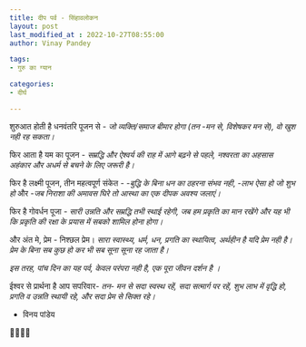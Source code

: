 ```yaml
---
title: दीप पर्व - सिंहावलोकन
layout: post
last_modified_at : 2022-10-27T08:55:00
author: Vinay Pandey

tags:
- गुरु का ग्यान

categories:
- दीर्घ

---
```


शुरुआत होती है धनवंतरि पूजन से -
*जो व्यक्ति/समाज बीमार होगा (तन -मन से, विशेषकर मन से), वो खुश नही रह सकता।*

फिर आता है यम का पूजन -
*सम्रद्धि और ऐश्वर्य की राह में आगे बढ़ने से पहले, नश्वरता का अहसास अहंकार और अधर्म  से बचने के लिए जरूरी है।*

फिर है लक्ष्मी पूजन,
तीन महत्वपूर्ण संकेत -
*-बुद्धि के बिना धन का ठहरना संभव नही*,
*-लाभ ऐसा हो जो शुभ हो* और 
*-जब निराशा की अमावस घिरे तो आस्था का एक दीपक अवश्य जलाएं।*

फिर है गोवर्धन पूजा -
*सारी उन्नति और सम्रद्धि तभी स्थाई रहेगी, जब हम प्रकृति का मान रखेंगे और यह भी कि प्रकृति की रक्षा के प्रयास में सबको शामिल होना होगा।* 

और अंत मे, प्रेम - निश्छल प्रेम। 
*सारा स्वास्थ्य, धर्म, धन, प्रगति का स्थायित्व, अर्थहीन है यदि प्रेम नही है। प्रेम के बिना सब कुछ हो कर भी सब सूना सूना रह जाता है।*

*इस तरह, पांच दिन का यह पर्व, केवल परंपरा नही है, एक पूरा जीवन दर्शन है ।*

ईश्वर से प्रार्थना है आप सपरिवार-
*तन- मन से सदा स्वस्थ रहें,* 
*सदा सत्मार्ग पर रहें,*
*शुभ लाभ में वृद्धि हो,*
*प्रगति व उन्नति स्थायी रहे,*
*और सदा प्रेम से सिक्त रहे।* 

- विनय पांडेय

🙏🌷🌷🙏
